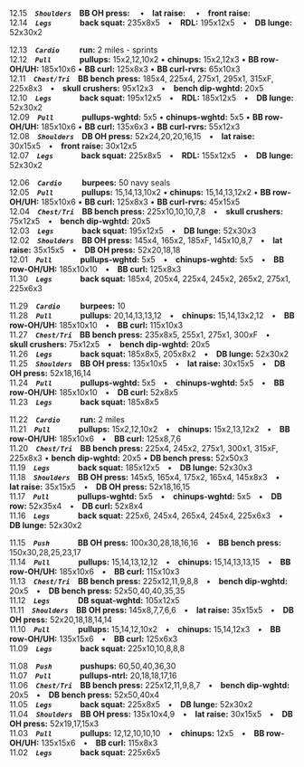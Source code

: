 12.15 ***`Shoulders`*** **BB OH press:**   • **lat raise:**   • **front raise:**  
12.14 ***`Legs     `*** **back squat:** 235x8x5 • **RDL:** 195x12x5 • **DB lunge:** 52x30x2  

12.13 ***`Cardio   `*** **run:** 2 miles - sprints  
12.12 ***`Pull     `*** **pullups:** 15x2,12,10x2 • **chinups:** 15x2,12x3 • **BB row-OH/UH:** 185x10x6 • **BB curl:** 125x8x3 • **BB curl-rvrs:** 65x10x3  
12.11 ***`Chest/Tri`*** **BB bench press:** 185x4, 225x4, 275x1, 295x1, 315xF, 225x8x3 • **skull crushers:** 95x12x3 • **bench dip-wghtd:** 20x5  
12.10 ***`Legs     `*** **back squat:** 195x12x5 • **RDL:** 185x12x5 • **DB lunge:** 52x30x2  
12.09 ***`Pull     `*** **pullups-wghtd:** 5x5 • **chinups-wghtd:** 5x5 • **BB row-OH/UH:** 185x10x6 • **BB curl:** 135x6x3 • **BB curl-rvrs:** 55x12x3  
12.08 ***`Shoulders`*** **DB OH press:** 52x24,20,20,16,15 • **lat raise:** 30x15x5 • **front raise:** 30x12x5  
12.07 ***`Legs     `*** **back squat:** 225x8x5 • **RDL:** 155x12x5 • **DB lunge:** 52x30x2  

12.06 ***`Cardio   `*** **burpees:** 50 navy seals  
12.05 ***`Pull     `*** **pullups:** 15,14,13,10x2 • **chinups:** 15,14,13,12x2 • **BB row-OH/UH:** 185x10x6 • **BB curl:** 125x8x3 • **BB curl-rvrs:** 45x15x5  
12.04 ***`Chest/Tri`*** **BB bench press:** 225x10,10,10,7,8 • **skull crushers:** 75x12x5 • **bench dip-wghtd:** 20x5  
12.03 ***`Legs     `*** **back squat:** 195x12x5 • **DB lunge:** 52x30x3  
12.02 ***`Shoulders`*** **BB OH press:** 145x4, 165x2, 185xF, 145x10,8,7 • **lat raise:** 35x15x5 • **DB OH press:** 52x20,18,18  
12.01 ***`Pull     `*** **pullups-wghtd:** 5x5 • **chinups-wghtd:** 5x5 • **BB row-OH/UH:** 185x10x10 • **BB curl:** 125x8x3  
11.30 ***`Legs     `*** **back squat:** 185x4, 205x4, 225x4, 245x2, 265x2, 275x1, 225x6x3

11.29 ***`Cardio   `*** **burpees:** 10  
11.28 ***`Pull     `*** **pullups:** 20,14,13,13,12 • **chinups:** 15,14,13x2,12 • **BB row-OH/UH:** 185x10x10 • **BB curl:** 115x10x3  
11.27 ***`Chest/Tri`*** **BB bench press:** 235x8x5, 255x1, 275x1, 300xF • **skull crushers:** 75x12x5 • **bench dip-wghtd:** 20x5  
11.26 ***`Legs     `*** **back squat:** 185x8x5, 205x8x2 • **DB lunge:** 52x30x2  
11.25 ***`Shoulders`*** **BB OH press:** 135x10x5 • **lat raise:** 30x15x5 • **DB OH press:** 52x18,16,14  
11.24 ***`Pull     `*** **pullups-wghtd:** 5x5 • **chinups-wghtd:** 5x5 • **BB row-OH/UH:** 185x10x10 • **DB curl:** 52x8x5  
11.23 ***`Legs     `*** **back squat:** 185x8x5  

11.22 ***`Cardio   `*** **run:** 2 miles  
11.21 ***`Pull     `*** **pullups:** 15x2,12,10x2 • **chinups:** 15x2,13,12x2 • **BB row-OH/UH:** 185x10x6 • **BB curl:** 125x8,7,6  
11.20 ***`Chest/Tri`*** **BB bench press:** 225x4, 245x2, 275x1, 300x1, 315xF, 225x8x3 • **bench dip-wghtd:** 20x5 • **DB bench press:** 52x50x3  
11.19 ***`Legs     `*** **back squat:** 185x12x5 • **DB lunge:** 52x30x3  
11.18 ***`Shoulders`*** **BB OH press:** 145x5, 165x4, 175x2, 165x4, 145x8x3 • **lat raise:** 35x15x5 • **DB OH press:** 52x18,16,15  
11.17 ***`Pull     `*** **pullups-wghtd:** 5x5 • **chinups-wghtd:** 5x5 • **DB row:** 52x35x4 • **DB curl:** 52x8x4  
11.16 ***`Legs     `*** **back squat:** 225x6, 245x4, 265x4, 245x4, 225x6x3 • **DB lunge:** 52x30x2  

11.15 ***`Push     `*** **BB OH press:** 100x30,28,18,16,16 • **BB bench press:** 150x30,28,25,23,17  
11.14 ***`Pull     `*** **pullups:** 15,14,13,12,12 • **chinups:** 15,14,13,13,15 • **BB row-OH/UH:** 185x10x6 • **BB curl:** 115x10x3  
11.13 ***`Chest/Tri`*** **BB bench press:** 225x12,11,9,8,8 • **bench dip-wghtd:** 20x5 • **DB bench press:** 52x50,40,40,35,35  
11.12 ***`Legs     `*** **DB squat-wghtd:** 105x12x5  
11.11 ***`Shoulders`*** **BB OH press:** 145x8,7,7,6,6 • **lat raise:** 35x15x5 • **DB OH press:** 52x20,18,18,14,14  
11.10 ***`Pull     `*** **pullups:** 15,14,12,10x2 • **chinups:** 15,14,12x3 • **BB row-OH/UH:** 135x15x6 • **BB curl:** 125x6x3  
11.09 ***`Legs     `*** **back squat:** 225x10,10,8,8,8 

11.08 ***`Push     `*** **pushups:** 60,50,40,36,30  
11.07 ***`Pull     `*** **pullups-ntrl:** 20,18,18,17,16  
11.06 ***`Chest/Tri`*** **BB bench press:** 225x12,11,9,8,7 • **bench dip-wghtd:** 20x5 • **DB bench press:** 52x50,40x4  
11.05 ***`Legs     `*** **back squat:** 225x8x5 • **DB lunge:** 52x30x2  
11.04 ***`Shoulders`*** **BB OH press:** 135x10x4,9 • **lat raise:** 30x15x5 • **DB OH press:** 52x19,17,15x3  
11.03 ***`Pull     `*** **pullups:** 12,12,10,10,10 • **chinups:** 12x5 • **BB row-OH/UH:** 135x15x6 • **BB curl:** 115x8x3  
11.02 ***`Legs     `*** **back squat:** 225x6x5